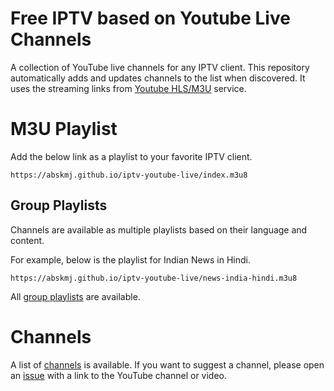# Free IPTV based on Youtube Live Channels
A collection of YouTube live channels for any IPTV client. This repository automatically adds and updates channels to the list when discovered. It uses the streaming links from [Youtube HLS/M3U](https://github.com/abskmj/youtube-hls-m3u8) service.

# M3U Playlist
Add the below link as a playlist to your favorite IPTV client.
```
https://abskmj.github.io/iptv-youtube-live/index.m3u8
```
## Group Playlists
Channels are available as multiple playlists based on their language and content.

For example, below is the playlist for Indian News in Hindi.
```
https://abskmj.github.io/iptv-youtube-live/news-india-hindi.m3u8
```

All [group playlists](https://github.com/abskmj/iptv-youtube-live/tree/gh-pages) are available.

# Channels
A list of [channels](https://github.com/abskmj/iptv-youtube-live/blob/main/channels.csv) is available. If you want to suggest a channel, please open an [issue](https://github.com/abskmj/iptv-youtube-live/issues/new?assignees=&labels=&template=request_channel.yml) with a link to the YouTube channel or video.
